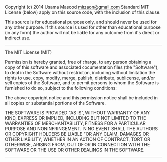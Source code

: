Copyright (c) 2014 Usama Masood <mirzaon@gmail.com>
Standard MIT License (below) apply on this source code, with the inclusion 
of this clause.

This source is for educational purpose only, and should never be used for
any other purpose. If this source is used for other than educational purpose
(in any form) the author will not be liable for any outcome from it's direct
or indirect use.
____________________________________________________________________________
The MIT License (MIT)

Permission is hereby granted, free of charge, to any person obtaining a copy
of this software and associated documentation files (the "Software"), to deal
in the Software without restriction, including without limitation the rights
to use, copy, modify, merge, publish, distribute, sublicense, and/or sell
copies of the Software, and to permit persons to whom the Software is
furnished to do so, subject to the following conditions:

The above copyright notice and this permission notice shall be included in
all copies or substantial portions of the Software.

THE SOFTWARE IS PROVIDED "AS IS", WITHOUT WARRANTY OF ANY KIND, EXPRESS OR
IMPLIED, INCLUDING BUT NOT LIMITED TO THE WARRANTIES OF MERCHANTABILITY,
FITNESS FOR A PARTICULAR PURPOSE AND NONINFRINGEMENT. IN NO EVENT SHALL THE
AUTHORS OR COPYRIGHT HOLDERS BE LIABLE FOR ANY CLAIM, DAMAGES OR OTHER
LIABILITY, WHETHER IN AN ACTION OF CONTRACT, TORT OR OTHERWISE, ARISING FROM,
OUT OF OR IN CONNECTION WITH THE SOFTWARE OR THE USE OR OTHER DEALINGS IN
THE SOFTWARE.
____________________________________________________________________________
